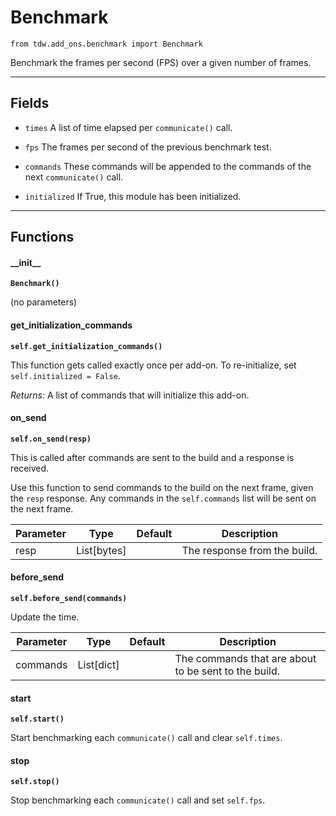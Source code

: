 # Benchmark

`from tdw.add_ons.benchmark import Benchmark`

Benchmark the frames per second (FPS) over a given number of frames.

***

## Fields

- `times` A list of time elapsed per `communicate()` call.

- `fps` The frames per second of the previous benchmark test.

- `commands` These commands will be appended to the commands of the next `communicate()` call.

- `initialized` If True, this module has been initialized.

***

## Functions

#### \_\_init\_\_

**`Benchmark()`**

(no parameters)

#### get_initialization_commands

**`self.get_initialization_commands()`**

This function gets called exactly once per add-on. To re-initialize, set `self.initialized = False`.

_Returns:_  A list of commands that will initialize this add-on.

#### on_send

**`self.on_send(resp)`**

This is called after commands are sent to the build and a response is received.

Use this function to send commands to the build on the next frame, given the `resp` response.
Any commands in the `self.commands` list will be sent on the next frame.

| Parameter | Type | Default | Description |
| --- | --- | --- | --- |
| resp |  List[bytes] |  | The response from the build. |

#### before_send

**`self.before_send(commands)`**

Update the time.

| Parameter | Type | Default | Description |
| --- | --- | --- | --- |
| commands |  List[dict] |  | The commands that are about to be sent to the build. |

#### start

**`self.start()`**

Start benchmarking each `communicate()` call and clear `self.times`.

#### stop

**`self.stop()`**

Stop benchmarking each `communicate()` call and set `self.fps`.